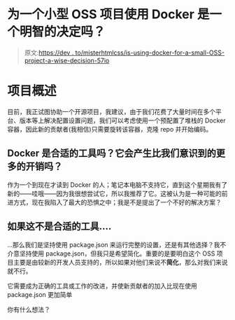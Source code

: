 # 为一个小型 OSS 项目使用 Docker 是一个明智的决定吗？

> 原文:[https://dev . to/misterhtmlcss/is-using-docker-for-a-small-OSS-project-a-wise-decision-57io](https://dev.to/misterhtmlcss/is-using-docker-for-a-small-oss-project-a-wise-decision-57io)

# [](#project-overview)项目概述

目前，我正试图协助一个开源项目，我建议，由于我们花费了大量时间在多个平台、版本等上解决配置设置问题，我们可以考虑使用一个预配置了堆栈的 Docker 容器，因此新的贡献者(我相信)只需要旋转该容器，克隆 repo 并开始编码。

## Docker 是合适的工具吗？它会产生比我们意识到的更多的开销吗？

作为一个到现在才读到 Docker 的人；笔记本电脑不支持它，直到这个星期我有了新的——哇哦——因为我很想尝试它，所以我推荐了它。这被认为是一种可能的前进方式，现在我陷入了最大的恐惧之中；我是不是提出了一个不好的解决方案？

## [](#if-this-isnt-the-right-tool)如果这不是合适的工具....

...那么我们是坚持使用 package.json 来运行完整的设置，还是有其他选择？我不介意坚持使用 package.json，但我只是希望简化。重要的是要明白这个 OSS 项目主要是由较新的开发人员支持的，所以如果对他们来说不**简化**，那么对我们来说就不行。

它需要成为正确的工具或工作的改进，并使新贡献者的加入比现在使用 package.json 更加简单

你有什么想法？